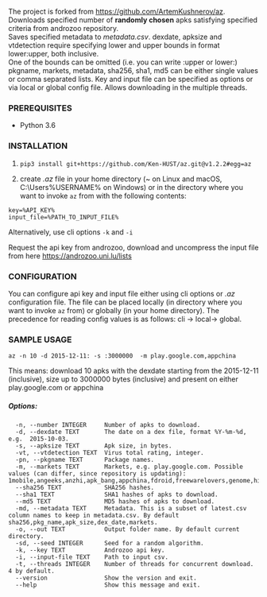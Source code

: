 The project is forked from https://github.com/ArtemKushnerov/az.
Downloads specified number of **randomly chosen** apks satisfying specified criteria from androzoo repository.  
Saves specified metadata to *metadata.csv*. dexdate, apksize and vtdetection require specifying lower and upper bounds in format lower:upper, both inclusive.  
One of the bounds can be omitted (i.e. you can write :upper or lower:)  
pkgname, markets, metadata, sha256, sha1, md5 can be either single values or comma separated lists. 
Key and input file can be specified as options or via local or global config file.
Allows downloading in the multiple threads.

### PREREQUISITES
- Python 3.6

### INSTALLATION

1. `pip3 install git+https://github.com/Ken-HUST/az.git@v1.2.2#egg=az`

2. create *.az* file in your home directory (~ on Linux 
and macOS, C:\Users\%USERNAME% on Windows) or in the directory where you want to invoke `az` from with the following contents:  
```
key=%API_KEY%  
input_file=%PATH_TO_INPUT_FILE%
```
Alternatively, use cli options `-k` and `-i`

Request the api key from androzoo, download and uncompress the input file from here https://androzoo.uni.lu/lists

### CONFIGURATION
You can configure api key and input file either using cli options or *.az* configuration file. The file can be placed locally (in directory where you want to invoke `az` from) or globally (in your home directory).
The precedence for reading config values is as follows: cli -> local-> global.

### SAMPLE USAGE  

  `az -n 10 -d 2015-12-11: -s :3000000  -m play.google.com,appchina`

This means: download 10 apks with the dexdate starting from the
2015-12-11 (inclusive), size up to 3000000 bytes (inclusive) and present on either play.google.com or appchina

##### Options:  
```
  -n, --number INTEGER     Number of apks to download.
  -d, --dexdate TEXT       The date on a dex file, format %Y-%m-%d, e.g.  2015-10-03.
  -s, --apksize TEXT       Apk size, in bytes.
  -vt, --vtdetection TEXT  Virus total rating, integer.
  -pn, --pkgname TEXT      Package names.
  -m, --markets TEXT       Markets, e.g. play.google.com. Possible values (can differ, since repository is updating): 1mobile,angeeks,anzhi,apk_bang,appchina,fdroid,freewarelovers,genome,hiapk,markets,mi.com,play.google.com,proandroid,slideme,torrents.
  --sha256 TEXT            SHA256 hashes.
  --sha1 TEXT              SHA1 hashes of apks to download.
  --md5 TEXT               MD5 hashes of apks to download.
  -md, --metadata TEXT     Metadata. This is a subset of latest.csv column names to keep in metadata.csv. By default sha256,pkg_name,apk_size,dex_date,markets.  
  -o, --out TEXT           Output folder name. By default current directory.
  -sd, --seed INTEGER      Seed for a random algorithm.
  -k, --key TEXT           Androzoo api key.
  -i, --input-file TEXT    Path to input csv.
  -t, --threads INTEGER    Number of threads for concurrent download. 4 by default.
  --version                Show the version and exit.
  --help                   Show this message and exit.  
```
